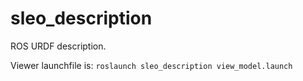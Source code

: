 sleo_description
=================

ROS URDF description.

Viewer launchfile is: `roslaunch sleo_description view_model.launch`
